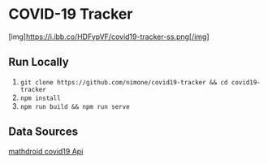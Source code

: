 # COVID-19 Tracker
[img]https://i.ibb.co/HDFypVF/covid19-tracker-ss.png[/img]

## Run Locally
1. `git clone https://github.com/nimone/covid19-tracker && cd covid19-tracker`
2. `npm install`
3. `npm run build && npm run serve`

## Data Sources
[mathdroid covid19 Api](https://covid19.mathdro.id/api)